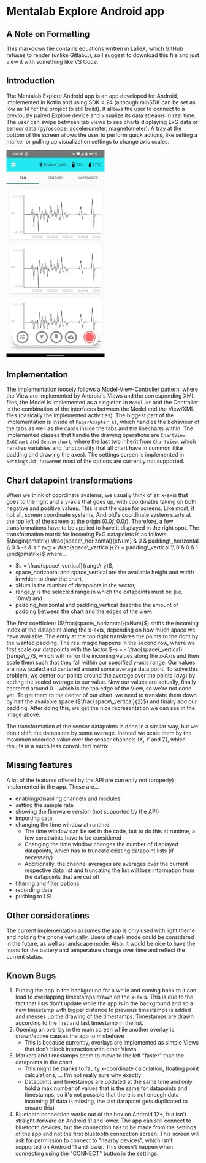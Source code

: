 # Mentalab Explore Android app

## A Note on Formatting

This markdown file contains equations written in LaTeX, which GitHub refuses to render (unlike Gitlab...), so I suggest to download this file and just view it with something like VS Code.

## Introduction
The Mentalab Explore Android app is an app developed for Android, implemented in Kotlin and using SDK $\geq$ 24 (although minSDK can be set as low as 14 for the project to still build). It allows the user to connect to a previously paired Explore device and visualize its data streams in real time. The user can swipe between tab views to see charts displaying ExG data or sensor data (gyroscope, accelerometer, magnetometer). A tray at the bottom of the screen allows the user to perform quick actions, like setting a marker or pulling up visualization settings to change axis scales.

<img src="./img/main_screen.jpg" alt="Screenshot of the main screen showing the aforementioned tab views" width="256"/>

## Implementation
The implementation loosely follows a Model-View-Controller pattern, where the View are implemented by Android's Views and the corresponding XML files, the Model is implemented as a singleton in <code>Model.kt</code> and the Controller is the combination of the interfaces between the Model and the View/XML files (basically the implemented activities). The biggest part of the implementation is inside of <code>PagerAdapter.kt</code>, which handles the behaviour of the tabs as well as the cards inside the tabs and the linecharts within. The implemented classes that handle the drawing operations are <code>ChartView</code>, <code>ExGChart</code> and <code>Sensorchart</code>, where the last two inherit from <code>ChartView</code>, which handles variables and functionality that all chart have in common (like padding and drawing the axes). The settings screen is implemented in <code>Settings.kt</code>, however most of the options are currently not supported.

## Chart datapoint transformations
When we think of coordinate systems, we usually think of an x-axis that goes to the right and a y-axis that goes up, with coordinates taking on both negative and positive values. This is not the case for screens. Like most, if not all, screen coordinate systems, Android's coordinate system starts at the top left of the screen at the origin $(0.0f, 0.0f)$. Therefore, a few transformations have to be applied to have it displayed in the right spot. The transformation matrix for incoming ExG datapoints is as follows:
$\begin{pmatrix}
\frac{space\_horizontal}{xNum} & 0 & padding\_horizontal \\
0 & -s & s * avg + \frac{space\_vertical}{2} + padding\_vertical \\
0 & 0 & 1
\end{pmatrix}$
where...
* $s = \frac{space\_vertical}{range\_y}$,
* space_horizontal and space_vertical are the available height and width in which to draw the chart,
* xNum is the number of datapoints in the vector,
* range_y is the selected range in which the datapoints must be (i.e. 10mV) and
* padding_horizontal and padding_vertical describe the amount of padding between the chart and the edges of the view.

The first coefficient ($\frac{space\_horizontal}{xNum}$) shifts the incoming index of the datapoint along the x-axis, depending on how much space we have available. The entry at the top right translates the points to the right by the wanted padding. The real magic happens in the second row, where we first scale our datapoints with the factor $-s = - \frac{space\_vertical}{range\_y}$, which will mirror the incoming values along the x-Axis and then scale them such that they fall within our specified y-axis range. Our values are now scaled and centered around some average data point. To solve this problem, we center our points around the average over the points ($avg$) by adding the scaled average to our value. Now our values are actually, finally centered around 0 - which is the top edge of the View, so we're not done yet. To get them to the center of our chart, we need to translate them down by half the available space ($\frac{space\_vertical}{2}$) and finally add our padding. After doing this, we get the nice representation we can see in the image above.

The transformation of the sensor datapoints is done in a similar way, but we don't shift the datapoints by some average. Instead we scale them by the maximum recorded value over the sensor channels (X, Y and Z), which results in a much less convoluted matrix.

## Missing features
A lot of the features offered by the API are currently not (properly) implemented in the app. These are...
* enabling/disabling channels and modules
* setting the sample rate
* showing the firmware version (not supported by the API)
* importing data
* changing the time window at runtime
    - The time window can be set in the code, but to do this at runtime, a few constraints have to be considered
    - Changing the time window changes the number of displayed datapoints, which has to truncate existing datapoint lists (if necessary)
    - Additionally, the channel averages are averages over the current respective data list and truncating the list will lose information from the datapoints that are cut off
* filtering and filter options
* recording data
* pushing to LSL

## Other considerations
The current implementation assumes the app is only used with light theme and holding the phone vertically. Users of dark mode could be considered in the future, as well as landscape mode.
Also, it would be nice to have the icons for the battery and temperature change over time and reflect the current status.

## Known Bugs
1. Putting the app in the background for a while and coming back to it can lead to overlapping timestamps drawn on the x-axis. This is due to the fact that lists don't update while the app is in the background and so a new timestamp with bigger distance to previous timestamps is added and messes up the drawing of the timestamps. Timestamps are drawn according to the first and last timestamp in the list.
2. Opening an overlay in the main screen while another overlay is drawn/active causes the app to misbehave
    - This is because currently, overlays are implemented as simple Views that don't block interaction with other Views
3. Markers and timestamps seem to move to the left "faster" than the datapoints in the chart
    - This might be thanks to faulty x-coordinate calculation, floating point calculations, ... I'm not really sure why exactly
    - Datapoints and timestamps are updated at the same time and only hold a max number of values that is the same for datapoints and timestamps, so it's not possible that there is not enough data incoming (if data is missing, the last datapoint gets duplicated to ensure this)
4. Bluetooth connection works out of the box on Android 12+, but isn't straight-forward on Android 11 and lower. The app can still connect to bluetooth devices, but the connection has to be made from the settings of the app and not the first bluetooth connection screen. This screen will ask for permission to connect to "nearby devices", which isn't supported on Android 11 and lower. This doesn't happen when connecting using the "CONNECT" button in the settings.
